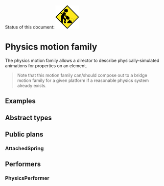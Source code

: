 Status of this document:
![](../../_assets/under-construction-flashing-barracade-animation.gif)

# Physics motion family

The physics motion family allows a director to describe physically-simulated animations for properties on an element.

> Note that this motion family can/should compose out to a bridge motion family for a given platform if a reasonable physics system already exists.

## Examples

## Abstract types

## Public plans

### AttachedSpring

## Performers

### PhysicsPerformer
